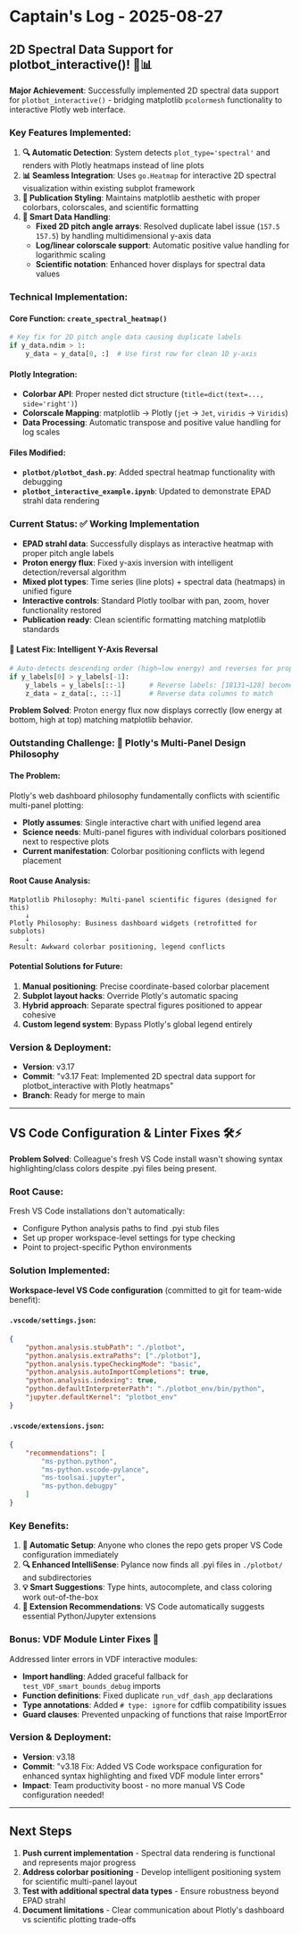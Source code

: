 # Captain's Log - 2025-08-27

## 2D Spectral Data Support for plotbot_interactive()! 🎨📊

**Major Achievement**: Successfully implemented 2D spectral data support for `plotbot_interactive()` - bridging matplotlib `pcolormesh` functionality to interactive Plotly web interface.

### **Key Features Implemented**:

1. **🔍 Automatic Detection**: System detects `plot_type='spectral'` and renders with Plotly heatmaps instead of line plots
2. **📊 Seamless Integration**: Uses `go.Heatmap` for interactive 2D spectral visualization within existing subplot framework
3. **🎨 Publication Styling**: Maintains matplotlib aesthetic with proper colorbars, colorscales, and scientific formatting
4. **📏 Smart Data Handling**: 
   - **Fixed 2D pitch angle arrays**: Resolved duplicate label issue (`157.5  157.5`) by handling multidimensional y-axis data
   - **Log/linear colorscale support**: Automatic positive value handling for logarithmic scaling
   - **Scientific notation**: Enhanced hover displays for spectral data values

### **Technical Implementation**:

#### **Core Function**: `create_spectral_heatmap()`
```python
# Key fix for 2D pitch angle data causing duplicate labels
if y_data.ndim > 1:
    y_data = y_data[0, :]  # Use first row for clean 1D y-axis
```

#### **Plotly Integration**:
- **Colorbar API**: Proper nested dict structure (`title=dict(text=..., side='right')`)
- **Colorscale Mapping**: matplotlib → Plotly (`jet` → `Jet`, `viridis` → `Viridis`)
- **Data Processing**: Automatic transpose and positive value handling for log scales

#### **Files Modified**:
- **`plotbot/plotbot_dash.py`**: Added spectral heatmap functionality with debugging
- **`plotbot_interactive_example.ipynb`**: Updated to demonstrate EPAD strahl data rendering

### **Current Status**: ✅ **Working Implementation**

- **EPAD strahl data**: Successfully displays as interactive heatmap with proper pitch angle labels
- **Proton energy flux**: Fixed y-axis inversion with intelligent detection/reversal algorithm
- **Mixed plot types**: Time series (line plots) + spectral data (heatmaps) in unified figure
- **Interactive controls**: Standard Plotly toolbar with pan, zoom, hover functionality restored
- **Publication ready**: Clean scientific formatting matching matplotlib standards

#### **🔧 Latest Fix**: Intelligent Y-Axis Reversal
```python
# Auto-detects descending order (high→low energy) and reverses for proper display
if y_labels[0] > y_labels[-1]:
    y_labels = y_labels[::-1]      # Reverse labels: [18131→128] becomes [128→18131]  
    z_data = z_data[:, ::-1]       # Reverse data columns to match
```
**Problem Solved**: Proton energy flux now displays correctly (low energy at bottom, high at top) matching matplotlib behavior.

### **Outstanding Challenge**: 😤 **Plotly's Multi-Panel Design Philosophy**

#### **The Problem**:
Plotly's web dashboard philosophy fundamentally conflicts with scientific multi-panel plotting:

- **Plotly assumes**: Single interactive chart with unified legend area
- **Science needs**: Multi-panel figures with individual colorbars positioned next to respective plots
- **Current manifestation**: Colorbar positioning conflicts with legend placement

#### **Root Cause Analysis**:
```
Matplotlib Philosophy: Multi-panel scientific figures (designed for this)
    ↓
Plotly Philosophy: Business dashboard widgets (retrofitted for subplots)
    ↓
Result: Awkward colorbar positioning, legend conflicts
```

#### **Potential Solutions for Future**:
1. **Manual positioning**: Precise coordinate-based colorbar placement
2. **Subplot layout hacks**: Override Plotly's automatic spacing
3. **Hybrid approach**: Separate spectral figures positioned to appear cohesive
4. **Custom legend system**: Bypass Plotly's global legend entirely

### **Version & Deployment**:
- **Version**: v3.17  
- **Commit**: "v3.17 Feat: Implemented 2D spectral data support for plotbot_interactive with Plotly heatmaps"
- **Branch**: Ready for merge to main

---

## VS Code Configuration & Linter Fixes 🛠️⚡

**Problem Solved**: Colleague's fresh VS Code install wasn't showing syntax highlighting/class colors despite .pyi files being present.

### **Root Cause**:
Fresh VS Code installations don't automatically:
- Configure Python analysis paths to find .pyi stub files
- Set up proper workspace-level settings for type checking
- Point to project-specific Python environments

### **Solution Implemented**: 
**Workspace-level VS Code configuration** (committed to git for team-wide benefit):

#### **`.vscode/settings.json`**:
```json
{
    "python.analysis.stubPath": "./plotbot",
    "python.analysis.extraPaths": ["./plotbot"],
    "python.analysis.typeCheckingMode": "basic",
    "python.analysis.autoImportCompletions": true,
    "python.analysis.indexing": true,
    "python.defaultInterpreterPath": "./plotbot_env/bin/python",
    "jupyter.defaultKernel": "plotbot_env"
}
```

#### **`.vscode/extensions.json`**:
```json
{
    "recommendations": [
        "ms-python.python",
        "ms-python.vscode-pylance",
        "ms-toolsai.jupyter",
        "ms-python.debugpy"
    ]
}
```

### **Key Benefits**:
1. **🎯 Automatic Setup**: Anyone who clones the repo gets proper VS Code configuration immediately
2. **🔍 Enhanced IntelliSense**: Pylance now finds all .pyi files in `./plotbot/` and subdirectories  
3. **💡 Smart Suggestions**: Type hints, autocomplete, and class coloring work out-of-the-box
4. **🚀 Extension Recommendations**: VS Code automatically suggests essential Python/Jupyter extensions

### **Bonus: VDF Module Linter Fixes** 🧹
Addressed linter errors in VDF interactive modules:

- **Import handling**: Added graceful fallback for `test_VDF_smart_bounds_debug` imports
- **Function definitions**: Fixed duplicate `run_vdf_dash_app` declarations  
- **Type annotations**: Added `# type: ignore` for cdflib compatibility issues
- **Guard clauses**: Prevented unpacking of functions that raise ImportError

### **Version & Deployment**:
- **Version**: v3.18
- **Commit**: "v3.18 Fix: Added VS Code workspace configuration for enhanced syntax highlighting and fixed VDF module linter errors"
- **Impact**: Team productivity boost - no more manual VS Code configuration needed!

---

## Next Steps

1. **Push current implementation** - Spectral data rendering is functional and represents major progress
2. **Address colorbar positioning** - Develop intelligent positioning system for scientific multi-panel layout
3. **Test with additional spectral data types** - Ensure robustness beyond EPAD strahl
4. **Document limitations** - Clear communication about Plotly's dashboard vs scientific plotting trade-offs
